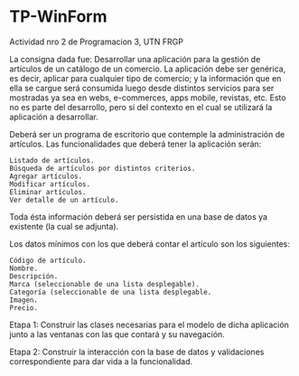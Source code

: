 # TP-WinForm
Actividad nro 2 de Programacion 3, UTN FRGP

La consigna dada fue:
Desarrollar una aplicación para la gestión de artículos de un catálogo de un comercio. La aplicación debe ser genérica, es decir, aplicar para cualquier tipo de comercio; y la información que en ella se cargue será consumida luego desde distintos servicios para ser mostradas ya sea en webs, e-commerces, apps mobile, revistas, etc. Esto no es parte del desarrollo, pero sí del contexto en el cual se utilizará la aplicación a desarrollar.

Deberá ser un programa de escritorio que contemple la administración de artículos. Las funcionalidades que deberá tener la aplicación serán:

    Listado de artículos.
    Búsqueda de artículos por distintos criterios.
    Agregar artículos.
    Modificar artículos.
    Eliminar artículos.
    Ver detalle de un artículo.

Toda ésta información deberá ser persistida en una base de datos ya existente (la cual se adjunta).

Los datos mínimos con los que deberá contar el artículo son los siguientes:

    Código de artículo.
    Nombre.
    Descripción.
    Marca (seleccionable de una lista desplegable).
    Categoría (seleccionable de una lista desplegable.
    Imagen.
    Precio.


Etapa 1: Construir las clases necesarias para el modelo de dicha aplicación junto a las ventanas con las que contará y su navegación.

Etapa 2: Construir la interacción con la base de datos y validaciones correspondiente para dar vida a la funcionalidad.



